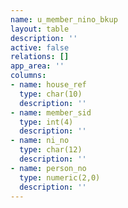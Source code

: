 ```yaml
---
name: u_member_nino_bkup
layout: table
description: ''
active: false
relations: []
app_area: ''
columns:
- name: house_ref
  type: char(10)
  description: ''
- name: member_sid
  type: int(4)
  description: ''
- name: ni_no
  type: char(12)
  description: ''
- name: person_no
  type: numeric(2,0)
  description: ''
---
```


